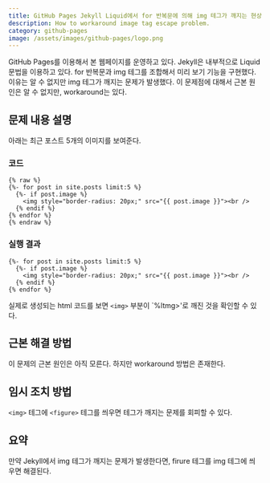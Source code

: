 ```yaml
---
title: GitHub Pages Jekyll Liquid에서 for 반복문에 의해 img 테그가 깨지는 현상
description: How to workaround image tag escape problem.
category: github-pages
image: /assets/images/github-pages/logo.png
---
```


GitHub Pages를 이용해서 본 웹페이지를 운영하고 있다. 
Jekyll은 내부적으로 Liquid 문법을 이용하고 있다. 
for 반복문과 img 테그를 조합해서 미리 보기 기능을 구현했다. 
이유는 알 수 없지만 img 테그가 깨지는 문제가 발생했다. 
이 문제점에 대해서 근본 원인은 알 수 없지만, workaround는 있다. 


문제 내용 설명
---

아래는 최근 포스트 5개의 이미지를 보여준다.

### 코드
```
{% raw %}
{%- for post in site.posts limit:5 %}
  {%- if post.image %}
    <img style="border-radius: 20px;" src="{{ post.image }}"><br />
  {% endif %}
{% endfor %}
{% endraw %}
```

### 실행 결과
```
{%- for post in site.posts limit:5 %}
  {%- if post.image %}
    <img style="border-radius: 20px;" src="{{ post.image }}"><br />
  {% endif %}
{% endfor %}
```

실제로 생성되는 html 코드를 보면 `<img>` 부분이 `%ltmg>'로 깨진 것을 확인할 수 있다. 

근본 해결 방법
---

이 문제의 근본 원인은 아직 모른다. 
하지만 workaround 방법은 존재한다. 


임시 조치 방법
---

`<img>` 테그에 `<figure>` 테그를 씌우면 테그가 깨지는 문제를 회피할 수 있다. 


요약
---
만약 Jekyll에서 img 테그가 깨지는 문제가 발생한다면, 
firure 테그를 img 테그에 씌우면 해결된다. 

